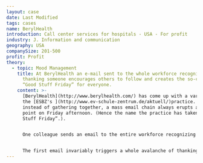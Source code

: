 ```yaml
---
layout: case
date: Last Modified
tags: cases
name: BerylHealth
introduction: Call center services for hospitals - USA - For profit
industry: J. Information and communication
geography: USA
companySize: 201-500
profit: Profit
theory:
  - topic: Mood Management
    title: At BerylHealth an e-mail sent to the whole workforce recognizing and
      thanking someone encourages others to follow and creates the so-called
      “Good Stuff Friday” for everyone.
    content: >-
      [BerylHealth](http://www.berylhealth.com/) has come up with a variation of
      the [ESBZ's ](http://www.ev-schule-zentrum.de/aktuell/)practice. But
      instead of gathering together, a mass email chain always erupts at some
      point on Friday afternoon. (Hence the name the practice has taken: “Good
      Stuff Friday”.).


      One colleague sends an email to the entire workforce recognizing and thanking another colleague or department for something that happened that week, or simply to share some good news.


      The first email invariably triggers a whole avalanche of thanking and recognition. This practice builds community and closes the week in a spirit of appreciation and gratitude.
---
```

